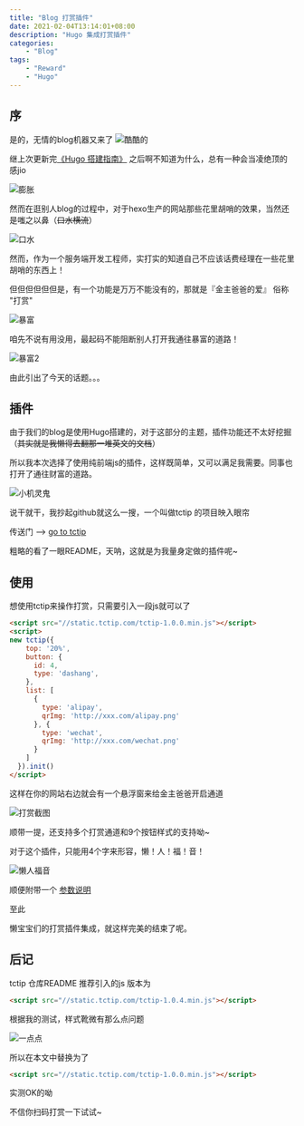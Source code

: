 ```yaml
---
title: "Blog 打赏插件"
date: 2021-02-04T13:14:01+08:00
description: "Hugo 集成打赏插件"
categories:
    - "Blog"
tags:
    - "Reward"
    - "Hugo"
---
```


## 序

是的，无情的blog机器又来了
![酷酷的](https://gitee.com/luanruisong/blog_img/raw/master//20210205001956.png)

继上次更新完[《Hugo 搭建指南》](http://luanruisong.com/post/blog/hugo/) 之后啊不知道为什么，总有一种会当凌绝顶的感jio

![膨胀](https://gitee.com/luanruisong/blog_img/raw/master//20210205002610.png)

然而在逛别人blog的过程中，对于hexo生产的网站那些花里胡哨的效果，当然还是嗤之以鼻（~~口水横流~~）

![口水](https://gitee.com/luanruisong/blog_img/raw/master//20210205002841.gif)

然而，作为一个服务端开发工程师，实打实的知道自己不应该话费经理在一些花里胡哨的东西上！

但但但但但但是，有一个功能是万万不能没有的，那就是『金主爸爸的爱』 俗称 "打赏"

![暴富](https://gitee.com/luanruisong/blog_img/raw/master//20210205003230.gif)

咱先不说有用没用，最起码不能阻断别人打开我通往暴富的道路！

![暴富2](https://gitee.com/luanruisong/blog_img/raw/master//20210205003309.gif)

由此引出了今天的话题。。。

## 插件

由于我们的blog是使用Hugo搭建的，对于这部分的主题，插件功能还不太好挖掘（~~其实就是我懒得去翻那一堆英文的文档~~）

所以我本次选择了使用纯前端js的插件，这样既简单，又可以满足我需要。同事也打开了通往财富的道路。

![小机灵鬼](https://gitee.com/luanruisong/blog_img/raw/master//20210205003815.gif)

说干就干，我抄起github就这么一搜，一个叫做tctip 的项目映入眼帘

传送门 --> [go to tctip](https://github.com/greedying/tctip)

粗略的看了一眼README，天呐，这就是为我量身定做的插件呢~

## 使用

想使用tctip来操作打赏，只需要引入一段js就可以了

```html
<script src="//static.tctip.com/tctip-1.0.0.min.js"></script>
<script>
new tctip({
    top: '20%',
    button: {
      id: 4,
      type: 'dashang',
    },
    list: [
      {
        type: 'alipay',
        qrImg: 'http://xxx.com/alipay.png'
      }, {
        type: 'wechat',
        qrImg: 'http://xxx.com/wechat.png'
      }
    ]
  }).init()
</script>
```

这样在你的网站右边就会有一个悬浮窗来给金主爸爸开启通道

![打赏截图](https://gitee.com/luanruisong/blog_img/raw/master//20210205004240.png)

顺带一提，还支持多个打赏通道和9个按钮样式的支持呦~

对于这个插件，只能用4个字来形容，懒！人！福！音！

![懒人福音](https://gitee.com/luanruisong/blog_img/raw/master//20210205004508.gif)

顺便附带一个   [参数说明](https://github.com/greedying/tctip#%E5%8F%82%E6%95%B0%E8%AF%B4%E6%98%8E)

至此

懒宝宝们的打赏插件集成，就这样完美的结束了呢。

## 后记

tctip 仓库README 推荐引入的js 版本为

```html
<script src="//static.tctip.com/tctip-1.0.4.min.js"></script>
```

根据我的测试，样式靴微有那么点问题

![一点点](https://gitee.com/luanruisong/blog_img/raw/master//20210205004804.gif)

所以在本文中替换为了

```html
<script src="//static.tctip.com/tctip-1.0.0.min.js"></script>
```

实测OK的呦

不信你扫码打赏一下试试~
